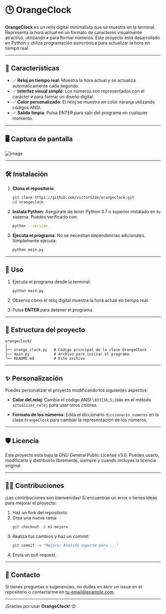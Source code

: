 # 🕒 OrangeClock

**OrangeClock** es un reloj digital minimalista que se muestra en la terminal. Representa la hora actual en un formato de caracteres visualmente atractivo, utilizando `#` para formar números. Este proyecto está desarrollado en Python y utiliza programación asincrónica para actualizar la hora en tiempo real.

---

## 🚀 Características

- ✅ **Reloj en tiempo real**: Muestra la hora actual y se actualiza automáticamente cada segundo.
- ✅ **Interfaz visual simple**: Los números son representados con el carácter `#` para formar un diseño digital.
- ✅ **Color personalizado**: El reloj se muestra en color naranja utilizando códigos ANSI.
- ✅ **Salida limpia**: Pulsa ENTER para salir del programa en cualquier momento.

---

## 🖥️ Captura de pantalla
![image](https://github.com/user-attachments/assets/471120d9-9c0d-44e7-987e-ae25542c7c08)



---

## 🛠️ Instalación

1. **Clona el repositorio**:
   ```bash
   git clone https://github.com/victor522m/orangeclock.git
   cd orangeclock
   ```

2. **Instala Python**:
   Asegúrate de tener Python 3.7 o superior instalado en tu sistema. Puedes verificarlo con:
   ```bash
   python --version
   ```

3. **Ejecuta el programa**:
   No se necesitan dependencias adicionales. Simplemente ejecuta:
   ```bash
   python main.py
   ```

---

## 📄 Uso

1. Ejecuta el programa desde la terminal:
   ```bash
   python main.py
   ```

2. Observa cómo el reloj digital muestra la hora actual en tiempo real.

3. Pulsa **ENTER** para detener el programa.

---

## 🧩 Estructura del proyecto

```
orangeclock/
│
├── orange_clock.py   # Código principal de la clase OrangeClock
├── main.py           # Archivo para iniciar el programa
└── README.md         # Este archivo
```

---

## ✨ Personalización

Puedes personalizar el proyecto modificando los siguientes aspectos:

- **Color del reloj**:
  Cambia el código ANSI `\033[38;5;208m` en el método `actualizar_reloj` para usar otros colores.

- **Formato de los números**:
  Edita el diccionario `diccionario_numeros` en la clase `OrangeClock` para cambiar la representación de los números.

---

## 🛡️ Licencia

Este proyecto está bajo la GNU General Public License v3.0. Puedes usarlo, modificarlo y distribuirlo libremente, siempre y cuando incluyas la licencia original.

---

## 🧑‍💻 Contribuciones

¡Las contribuciones son bienvenidas! Si encuentras un error o tienes ideas para mejorar el proyecto:

1. Haz un fork del repositorio.
2. Crea una nueva rama:
   ```bash
   git checkout -b mi-mejora
   ```
3. Realiza tus cambios y haz un commit:
   ```bash
   git commit -m "Mejora: Añadido soporte para ..."
   ```
4. Envía un pull request.

---

## 📧 Contacto

Si tienes preguntas o sugerencias, no dudes en abrir un issue en el repositorio o contactarme en [tu-email@example.com](mailto:victor522m@gmail.com).

---

¡Gracias por usar **OrangeClock**! 😊

